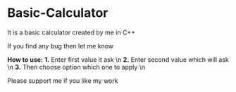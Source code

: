 # Basic-Calculator

It is a basic calculator created by me in C++

If you find any bug then let me know

**How to use:**
**1.** Enter first value it ask \n
**2.** Enter second value which will ask \n
**3.** Then choose option which one to apply \n

Please support me if you like my work

